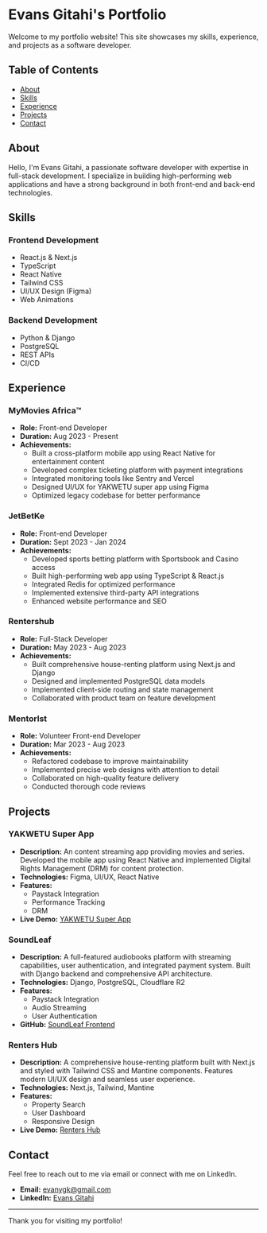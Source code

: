 # Evans Gitahi's Portfolio

Welcome to my portfolio website! This site showcases my skills, experience, and projects as a software developer.

## Table of Contents

- [About](#about)
- [Skills](#skills)
- [Experience](#experience)
- [Projects](#projects)
- [Contact](#contact)

## About

Hello, I'm Evans Gitahi, a passionate software developer with expertise in full-stack development. I specialize in building high-performing web applications and have a strong background in both front-end and back-end technologies.

## Skills

### Frontend Development
- React.js & Next.js
- TypeScript
- React Native
- Tailwind CSS
- UI/UX Design (Figma)
- Web Animations

### Backend Development
- Python & Django
- PostgreSQL
- REST APIs
- CI/CD

## Experience

### MyMovies Africa™
- **Role:** Front-end Developer
- **Duration:** Aug 2023 - Present
- **Achievements:**
  - Built a cross-platform mobile app using React Native for entertainment content
  - Developed complex ticketing platform with payment integrations
  - Integrated monitoring tools like Sentry and Vercel
  - Designed UI/UX for YAKWETU super app using Figma
  - Optimized legacy codebase for better performance

### JetBetKe
- **Role:** Front-end Developer
- **Duration:** Sept 2023 - Jan 2024
- **Achievements:**
  - Developed sports betting platform with Sportsbook and Casino access
  - Built high-performing web app using TypeScript & React.js
  - Integrated Redis for optimized performance
  - Implemented extensive third-party API integrations
  - Enhanced website performance and SEO

### Rentershub
- **Role:** Full-Stack Developer
- **Duration:** May 2023 - Aug 2023
- **Achievements:**
  - Built comprehensive house-renting platform using Next.js and Django
  - Designed and implemented PostgreSQL data models
  - Implemented client-side routing and state management
  - Collaborated with product team on feature development

### Mentorlst
- **Role:** Volunteer Front-end Developer
- **Duration:** Mar 2023 - Aug 2023
- **Achievements:**
  - Refactored codebase to improve maintainability
  - Implemented precise web designs with attention to detail
  - Collaborated on high-quality feature delivery
  - Conducted thorough code reviews

## Projects

### YAKWETU Super App
- **Description:** An content streaming app providing movies and series. Developed the mobile app using React Native and implemented Digital Rights Management (DRM) for content protection.
- **Technologies:** Figma, UI/UX, React Native
- **Features:**
  - Paystack Integration
  - Performance Tracking
  - DRM
- **Live Demo:** [YAKWETU Super App](https://play.google.com/store/apps/details?id=com.yakwetu.yakwetuapp&pcampaignid=web_share)

### SoundLeaf
- **Description:** A full-featured audiobooks platform with streaming capabilities, user authentication, and integrated payment system. Built with Django backend and comprehensive API architecture.
- **Technologies:** Django, PostgreSQL, Cloudflare R2
- **Features:**
  - Paystack Integration
  - Audio Streaming
  - User Authentication
- **GitHub:** [SoundLeaf Frontend](https://github.com/gitahievans/soundleaf-frontend)

### Renters Hub
- **Description:** A comprehensive house-renting platform built with Next.js and styled with Tailwind CSS and Mantine components. Features modern UI/UX design and seamless user experience.
- **Technologies:** Next.js, Tailwind, Mantine
- **Features:**
  - Property Search
  - User Dashboard
  - Responsive Design
- **Live Demo:** [Renters Hub](https://www.rentershub.co.ke/)

## Contact

Feel free to reach out to me via email or connect with me on LinkedIn.

- **Email:** [evanygk@gmail.com](mailto:evanygk@gmail.com)
- **LinkedIn:** [Evans Gitahi](https://www.linkedin.com/in/evans-gitahi/)

---

Thank you for visiting my portfolio!